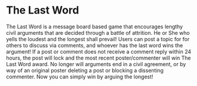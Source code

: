 # The Last Word
The Last Word is a message board based game that encourages lengthy civil arguments that are decided through a battle of attrition. He or She who yells the loudest and the longest shall prevail! Users can post a topic for for others to discuss via comments, and whoever has the last word wins the argument! If a post or comment does not receive a comment reply within 24 hours, the post will lock and the most recent poster/commenter will win The Last Word award. No longer will arguments end in a civil agreement, or by way of an original poster deleting a post or blocking a dissenting commenter. Now you can simply win by arguing the longest! 

